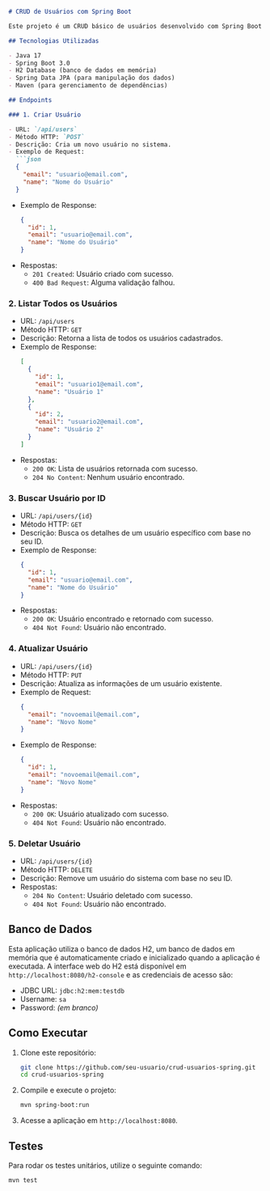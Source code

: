 ```markdown
# CRUD de Usuários com Spring Boot

Este projeto é um CRUD básico de usuários desenvolvido com Spring Boot e utiliza um banco de dados H2. A aplicação permite a criação, leitura, atualização e exclusão de usuários.

## Tecnologias Utilizadas

- Java 17
- Spring Boot 3.0
- H2 Database (banco de dados em memória)
- Spring Data JPA (para manipulação dos dados)
- Maven (para gerenciamento de dependências)

## Endpoints

### 1. Criar Usuário

- URL: `/api/users`
- Método HTTP: `POST`
- Descrição: Cria um novo usuário no sistema.
- Exemplo de Request:
  ```json
  {
    "email": "usuario@email.com",
    "name": "Nome do Usuário"
  }
  ```
- Exemplo de Response:
  ```json
  {
    "id": 1,
    "email": "usuario@email.com",
    "name": "Nome do Usuário"
  }
  ```
- Respostas:
  - `201 Created`: Usuário criado com sucesso.
  - `400 Bad Request`: Alguma validação falhou.

### 2. Listar Todos os Usuários

- URL: `/api/users`
- Método HTTP: `GET`
- Descrição: Retorna a lista de todos os usuários cadastrados.
- Exemplo de Response:
  ```json
  [
    {
      "id": 1,
      "email": "usuario1@email.com",
      "name": "Usuário 1"
    },
    {
      "id": 2,
      "email": "usuario2@email.com",
      "name": "Usuário 2"
    }
  ]
  ```
- Respostas:
  - `200 OK`: Lista de usuários retornada com sucesso.
  - `204 No Content`: Nenhum usuário encontrado.

### 3. Buscar Usuário por ID

- URL: `/api/users/{id}`
- Método HTTP: `GET`
- Descrição: Busca os detalhes de um usuário específico com base no seu ID.
- Exemplo de Response:
  ```json
  {
    "id": 1,
    "email": "usuario@email.com",
    "name": "Nome do Usuário"
  }
  ```
- Respostas:
  - `200 OK`: Usuário encontrado e retornado com sucesso.
  - `404 Not Found`: Usuário não encontrado.

### 4. Atualizar Usuário

- URL: `/api/users/{id}`
- Método HTTP: `PUT`
- Descrição: Atualiza as informações de um usuário existente.
- Exemplo de Request:
  ```json
  {
    "email": "novoemail@email.com",
    "name": "Novo Nome"
  }
  ```
- Exemplo de Response:
  ```json
  {
    "id": 1,
    "email": "novoemail@email.com",
    "name": "Novo Nome"
  }
  ```
- Respostas:
  - `200 OK`: Usuário atualizado com sucesso.
  - `404 Not Found`: Usuário não encontrado.

### 5. Deletar Usuário

- URL: `/api/users/{id}`
- Método HTTP: `DELETE`
- Descrição: Remove um usuário do sistema com base no seu ID.
- Respostas:
  - `204 No Content`: Usuário deletado com sucesso.
  - `404 Not Found`: Usuário não encontrado.

## Banco de Dados

Esta aplicação utiliza o banco de dados H2, um banco de dados em memória que é automaticamente criado e inicializado quando a aplicação é executada. A interface web do H2 está disponível em `http://localhost:8080/h2-console` e as credenciais de acesso são:

- JDBC URL: `jdbc:h2:mem:testdb`
- Username: `sa`
- Password: *(em branco)*

## Como Executar

1. Clone este repositório:
   ```bash
   git clone https://github.com/seu-usuario/crud-usuarios-spring.git
   cd crud-usuarios-spring
   ```

2. Compile e execute o projeto:
   ```bash
   mvn spring-boot:run
   ```

3. Acesse a aplicação em `http://localhost:8080`.

## Testes

Para rodar os testes unitários, utilize o seguinte comando:
```bash
mvn test
```
